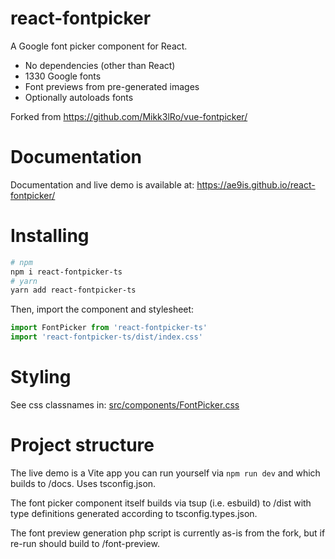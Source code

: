 # react-fontpicker

A Google font picker component for React.

- No dependencies (other than React)
- 1330 Google fonts
- Font previews from pre-generated images
- Optionally autoloads fonts

Forked from https://github.com/Mikk3lRo/vue-fontpicker/

# Documentation

Documentation and live demo is available at:
https://ae9is.github.io/react-fontpicker/

# Installing

```bash
# npm
npm i react-fontpicker-ts
# yarn
yarn add react-fontpicker-ts
```

Then, import the component and stylesheet:

```js
import FontPicker from 'react-fontpicker-ts'
import 'react-fontpicker-ts/dist/index.css'
```

# Styling

See css classnames in: [src/components/FontPicker.css](https://github.com/ae9is/react-fontpicker/tree/main/src/components/FontPicker.css)

# Project structure

The live demo is a Vite app you can run yourself via `npm run dev` and which builds to /docs. Uses tsconfig.json.

The font picker component itself builds via tsup (i.e. esbuild) to /dist with type definitions generated according to tsconfig.types.json.

The font preview generation php script is currently as-is from the fork, but if re-run should build to /font-preview.
